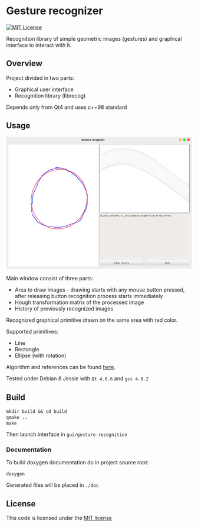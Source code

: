 # Gesture recognizer
[![MIT License](https://img.shields.io/github/license/kswaldemar/gesture-recognizer.svg?style=flat-square)](./LICENSE)

Recognition library of simple geometric images (gestures) and graphical interface to interact with it.

## Overview

Project divided in two parts:
* Graphical user interface
* Recognition library (librecog)

Depends only from Qt4 and uses c++98 standard

## Usage

![Example](./doc/example.png)

Main window consist of three parts:
* Area to draw images - drawing starts with any mouse button pressed, after releasing button recognition process starts immediately 
* Hough transformation matrix of the processed image
* History of previously recognized images

Recognized graphical primitive drawn on the same area with red color.

Supported primitives:
* Line
* Rectangle
* Ellipse (with rotation)

Algorithm and references can be found [here](./doc/algorithm-desc-ru.md).

Tested under Debian 8 Jessie with `Qt 4.8.6` and `gcc 4.9.2`
## Build

```
mkdir build && cd build
qmake ..
make
```
Then launch interface in `gui/gesture-recognition`
### Documentation

To build doxygen documentation do in project source root:
```
doxygen
```
Generated files will be placed in `./doc`

## License 

This code is licensed under the [MIT license](./LICENSE)
